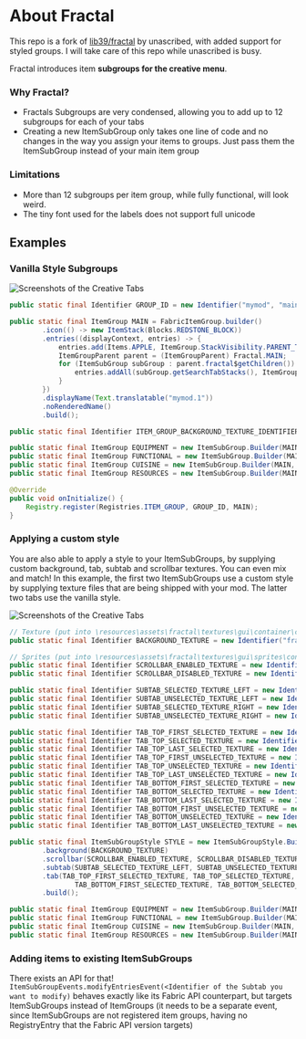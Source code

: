 # About Fractal
This repo is a fork of [lib39/fractal](https://git.sleeping.town/unascribed-mods/Lib39) by unascribed, with added support for styled groups. I will take care of this repo while unascribed is busy.

Fractal introduces item **subgroups for the creative menu**.

### Why Fractal?
- Fractals Subgroups are very condensed, allowing you to add up to 12 subgroups for each of your tabs
- Creating a new ItemSubGroup only takes one line of code and no changes in the way you assign your items to groups. Just pass them the ItemSubGroup instead of your main item group

### Limitations
- More than 12 subgroups per item group, while fully functional, will look weird.
- The tiny font used for the labels does not support full unicode

## Examples

### Vanilla Style Subgroups

![Screenshots of the Creative Tabs](images/screenshot_vanilla_style.png)

```java
public static final Identifier GROUP_ID = new Identifier("mymod", "main");

public static final ItemGroup MAIN = FabricItemGroup.builder()
		.icon(() -> new ItemStack(Blocks.REDSTONE_BLOCK))
		.entries((displayContext, entries) -> {
		    entries.add(Items.APPLE, ItemGroup.StackVisibility.PARENT_TAB_ONLY);
		    ItemGroupParent parent = (ItemGroupParent) Fractal.MAIN;
		    for (ItemSubGroup subGroup : parent.fractal$getChildren()) {
		        entries.addAll(subGroup.getSearchTabStacks(), ItemGroup.StackVisibility.SEARCH_TAB_ONLY);
		    }
		})
		.displayName(Text.translatable("mymod.1"))
		.noRenderedName()
		.build();

public static final Identifier ITEM_GROUP_BACKGROUND_TEXTURE_IDENTIFIER = new Identifier("fractal", "textures/custom_item_group.png");

public static final ItemGroup EQUIPMENT = new ItemSubGroup.Builder(MAIN, new Identifier("fractal", "equipment"), Text.translatable("itemGroup.mymod.equipment")).entries((displayContext, entries) -> entries.add(Items.APPLE)).build();
public static final ItemGroup FUNCTIONAL = new ItemSubGroup.Builder(MAIN, new Identifier("fractal", "functional"), Text.translatable("itemGroup.mymod.functional")).entries((displayContext, entries) -> entries.add(Items.BAKED_POTATO)).build();
public static final ItemGroup CUISINE = new ItemSubGroup.Builder(MAIN, new Identifier("fractal", "cuisine"), Text.translatable("itemGroup.mymod.cuisine")).entries((displayContext, entries) -> entries.add(Items.CACTUS)).build();
public static final ItemGroup RESOURCES = new ItemSubGroup.Builder(MAIN, new Identifier("fractal", "resources"), Text.translatable("itemGroup.mymod.resources")).entries((displayContext, entries) -> entries.add(Items.DANDELION)).build();

@Override
public void onInitialize() {
    Registry.register(Registries.ITEM_GROUP, GROUP_ID, MAIN);
}
```

### Applying a custom style
You are also able to apply a style to your ItemSubGroups, by supplying custom background, tab, subtab and scrollbar textures. You can even mix and match!
In this example, the first two ItemSubGroups use a custom style by supplying texture files that are being shipped with your mod. The latter two tabs use the vanilla style.

![Screenshots of the Creative Tabs](images/screenshot_custom_style.png)

```java
// Texture (put into \resources\assets\fractal\textures\gui\container\creative_inventory)
public static final Identifier BACKGROUND_TEXTURE = new Identifier("fractal", "textures/gui/container/creative_inventory/custom_background.png");

// Sprites (put into \resources\assets\fractal\textures\gui\sprites\container\creative_inventory)
public static final Identifier SCROLLBAR_ENABLED_TEXTURE = new Identifier("fractal", "container/creative_inventory/custom_scrollbar_enabled");
public static final Identifier SCROLLBAR_DISABLED_TEXTURE = new Identifier("fractal", "container/creative_inventory/custom_scrollbar_disabled");

public static final Identifier SUBTAB_SELECTED_TEXTURE_LEFT = new Identifier("fractal", "container/creative_inventory/custom_subtab_selected_left");
public static final Identifier SUBTAB_UNSELECTED_TEXTURE_LEFT = new Identifier("fractal", "container/creative_inventory/custom_subtab_unselected_left");
public static final Identifier SUBTAB_SELECTED_TEXTURE_RIGHT = new Identifier("fractal", "container/creative_inventory/custom_subtab_selected_right");
public static final Identifier SUBTAB_UNSELECTED_TEXTURE_RIGHT = new Identifier("fractal", "container/creative_inventory/custom_subtab_unselected_right");

public static final Identifier TAB_TOP_FIRST_SELECTED_TEXTURE = new Identifier("fractal", "container/creative_inventory/custom_tab_top_first_selected");
public static final Identifier TAB_TOP_SELECTED_TEXTURE = new Identifier("fractal", "container/creative_inventory/custom_tab_top_selected");
public static final Identifier TAB_TOP_LAST_SELECTED_TEXTURE = new Identifier("fractal", "container/creative_inventory/custom_tab_top_last_selected");
public static final Identifier TAB_TOP_FIRST_UNSELECTED_TEXTURE = new Identifier("fractal", "container/creative_inventory/custom_tab_top_first_unselected");
public static final Identifier TAB_TOP_UNSELECTED_TEXTURE = new Identifier("fractal", "container/creative_inventory/custom_tab_top_unselected");
public static final Identifier TAB_TOP_LAST_UNSELECTED_TEXTURE = new Identifier("fractal", "container/creative_inventory/custom_tab_top_last_unselected");
public static final Identifier TAB_BOTTOM_FIRST_SELECTED_TEXTURE = new Identifier("fractal", "container/creative_inventory/custom_tab_bottom_first_selected");
public static final Identifier TAB_BOTTOM_SELECTED_TEXTURE = new Identifier("fractal", "container/creative_inventory/custom_tab_bottom_selected");
public static final Identifier TAB_BOTTOM_LAST_SELECTED_TEXTURE = new Identifier("fractal", "container/creative_inventory/custom_tab_bottom_last_selected");
public static final Identifier TAB_BOTTOM_FIRST_UNSELECTED_TEXTURE = new Identifier("fractal", "container/creative_inventory/custom_tab_bottom_first_unselected");
public static final Identifier TAB_BOTTOM_UNSELECTED_TEXTURE = new Identifier("fractal", "container/creative_inventory/custom_tab_bottom_unselected");
public static final Identifier TAB_BOTTOM_LAST_UNSELECTED_TEXTURE = new Identifier("fractal", "container/creative_inventory/custom_tab_bottom_last_unselected");

public static final ItemSubGroupStyle STYLE = new ItemSubGroupStyle.Builder()
        .background(BACKGROUND_TEXTURE)
        .scrollbar(SCROLLBAR_ENABLED_TEXTURE, SCROLLBAR_DISABLED_TEXTURE)
        .subtab(SUBTAB_SELECTED_TEXTURE_LEFT, SUBTAB_UNSELECTED_TEXTURE_LEFT, SUBTAB_SELECTED_TEXTURE_RIGHT, SUBTAB_UNSELECTED_TEXTURE_RIGHT)
        .tab(TAB_TOP_FIRST_SELECTED_TEXTURE, TAB_TOP_SELECTED_TEXTURE, TAB_TOP_LAST_SELECTED_TEXTURE, TAB_TOP_FIRST_UNSELECTED_TEXTURE, TAB_TOP_UNSELECTED_TEXTURE, TAB_TOP_LAST_UNSELECTED_TEXTURE,
                TAB_BOTTOM_FIRST_SELECTED_TEXTURE, TAB_BOTTOM_SELECTED_TEXTURE, TAB_BOTTOM_LAST_SELECTED_TEXTURE, TAB_BOTTOM_FIRST_UNSELECTED_TEXTURE, TAB_BOTTOM_UNSELECTED_TEXTURE, TAB_BOTTOM_LAST_UNSELECTED_TEXTURE)
        .build();

public static final ItemGroup EQUIPMENT = new ItemSubGroup.Builder(MAIN, Text.translatable("itemGroup.mymod.equipment")).styled(STYLE).entries((displayContext, entries) -> entries.add(Items.APPLE)).build();
public static final ItemGroup FUNCTIONAL = new ItemSubGroup.Builder(MAIN, Text.translatable("itemGroup.mymod.functional")).styled(STYLE).entries((displayContext, entries) -> entries.add(Items.BAKED_POTATO)).build();
public static final ItemGroup CUISINE = new ItemSubGroup.Builder(MAIN, Text.translatable("itemGroup.mymod.cuisine")).entries((displayContext, entries) -> entries.add(Items.CACTUS)).build();
public static final ItemGroup RESOURCES = new ItemSubGroup.Builder(MAIN, Text.translatable("itemGroup.mymod.resources")).entries((displayContext, entries) -> entries.add(Items.DANDELION)).build();
```

### Adding items to existing ItemSubGroups

There exists an API for that! `ItemSubGroupEvents.modifyEntriesEvent(<Identifier of the Subtab you want to modify)` behaves exactly like its Fabric API counterpart, but targets ItemSubGroups instead of ItemGroups (it needs to be a separate event, since ItemSubGroups are not registered item groups, having no RegistryEntry that the Fabric API version targets)
